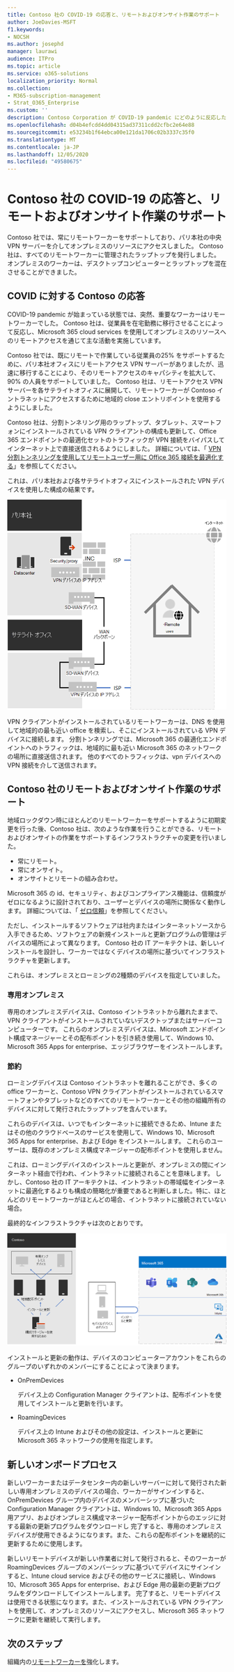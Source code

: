 ```yaml
---
title: Contoso 社の COVID-19 の応答と、リモートおよびオンサイト作業のサポート
author: JoeDavies-MSFT
f1.keywords:
- NOCSH
ms.author: josephd
manager: laurawi
audience: ITPro
ms.topic: article
ms.service: o365-solutions
localization_priority: Normal
ms.collection:
- M365-subscription-management
- Strat_O365_Enterprise
ms.custom: ''
description: Contoso Corporation が COVID-19 pandemic にどのように反応したかを理解し、リモートおよびオンサイト作業のためのインフラストラクチャをインストールおよび更新するインフラストラクチャを設計しました。
ms.openlocfilehash: d04b4efcdd4dd04315ad37311cdd2cfbc2e64e88
ms.sourcegitcommit: e53234b1f64ebca00e121da1706c02b3337c35f0
ms.translationtype: MT
ms.contentlocale: ja-JP
ms.lasthandoff: 12/05/2020
ms.locfileid: "49580675"
---
```

# <a name="contosos-covid-19-response-and-support-for-remote-and-onsite-work"></a>Contoso 社の COVID-19 の応答と、リモートおよびオンサイト作業のサポート

Contoso 社では、常にリモートワーカーをサポートしており、パリ本社の中央 VPN サーバーを介してオンプレミスのリソースにアクセスしました。 Contoso 社は、すべてのリモートワーカーに管理されたラップトップを発行しました。 オンプレミスのワーカーは、デスクトップコンピューターとラップトップを混在させることができました。

## <a name="contosos-response-to-covid-19"></a>COVID に対する Contoso の応答

COVID-19 pandemic が始まっている状態では、突然、重要なワーカーはリモートワーカーでした。 Contoso 社は、従業員を在宅勤務に移行させることによって反応し、Microsoft 365 cloud services を使用してオンプレミスのリソースへのリモートアクセスを通じて主な活動を実施しています。

Contoso 社では、既にリモートで作業している従業員の25% をサポートするために、パリ本社オフィスにリモートアクセス VPN サーバーがありましたが、迅速に移行することにより、そのリモートアクセスのキャパシティを拡大して、90% の人員をサポートしていました。 Contoso 社は、リモートアクセス VPN サーバーを各サテライトオフィスに展開して、リモートワーカーが Contoso イントラネットにアクセスするために地域的 close エントリポイントを使用するようにしました。

Contoso 社は、分割トンネリング用のラップトップ、タブレット、スマートフォンにインストールされている VPN クライアントの構成も更新して、Office 365 エンドポイントの最適化セットのトラフィックが VPN 接続をバイパスしてインターネット上で直接送信されるようにしました。 詳細については、「 [VPN 分割トンネリングを使用してリモートユーザー用に Office 365 接続を最適化する](../enterprise/microsoft-365-vpn-split-tunnel.md)」を参照してください。

これは、パリ本社および各サテライトオフィスにインストールされた VPN デバイスを使用した構成の結果です。 

![Contoso 社の VPN インフラストラクチャ](../media/contoso-remote-onsite-work/contoso-vpn-infrastructure.png)

VPN クライアントがインストールされているリモートワーカーは、DNS を使用して地域的の最も近い office を検索し、そこにインストールされている VPN デバイスに接続します。 分割トンネリングでは、Microsoft 365 の最適化エンドポイントへのトラフィックは、地域的に最も近い Microsoft 365 のネットワークの場所に直接送信されます。 他のすべてのトラフィックは、vpn デバイスへの VPN 接続を介して送信されます。

## <a name="contosos-support-for-remote-and-onsite-work"></a>Contoso 社のリモートおよびオンサイト作業のサポート

地域ロックダウン時にほとんどのリモートワーカーをサポートするように初期変更を行った後、Contoso 社は、次のような作業を行うことができる、リモートおよびオンサイトの作業をサポートするインフラストラクチャの変更を行いました。

- 常にリモート。
- 常にオンサイト。
- オンサイトとリモートの組み合わせ。

Microsoft 365 の id、セキュリティ、およびコンプライアンス機能は、信頼度がゼロになるように設計されており、ユーザーとデバイスの場所に関係なく動作します。 詳細については、「 [ゼロ信頼](https://www.microsoft.com/security/business/zero-trust)」を参照してください。

ただし、インストールするソフトウェアは社内またはインターネットソースから入手できるため、ソフトウェアの新規インストールと更新プログラムの管理はデバイスの場所によって異なります。 Contoso 社の IT アーキテクトは、新しいインストールを設計し、ワーカーではなくデバイスの場所に基づいてインフラストラクチャを更新します。

これらは、オンプレミスとローミングの2種類のデバイスを指定していました。

### <a name="dedicated-on-premises"></a>専用オンプレミス

専用のオンプレミスデバイスは、Contoso イントラネットから離れたままで、VPN クライアントがインストールされていないデスクトップまたはサーバーコンピューターです。 これらのオンプレミスデバイスは、Microsoft エンドポイント構成マネージャーとその配布ポイントを引き続き使用して、Windows 10、Microsoft 365 Apps for enterprise、エッジブラウザーをインストールします。

### <a name="roaming"></a>節約

ローミングデバイスは Contoso イントラネットを離れることができ、多くの office ワーカーと、Contoso VPN クライアントがインストールされているスマートフォンやタブレットなどのすべてのリモートワーカーとその他の組織所有のデバイスに対して発行されたラップトップを含んでいます。 

これらのデバイスは、いつでもインターネットに接続できるため、Intune またはその他のクラウドベースのサービスを使用して、Windows 10、Microsoft 365 Apps for enterprise、および Edge をインストールします。 これらのユーザーは、既存のオンプレミス構成マネージャーの配布ポイントを使用しません。

これは、ローミングデバイスのインストールと更新が、オンプレミスの間にインターネット経由で行われ、イントラネットに接続されることを意味します。 しかし、Contoso 社の IT アーキテクトは、イントラネットの帯域幅をインターネットに最適化するよりも構成の簡略化が重要であると判断しました。特に、ほとんどのリモートワーカーがほとんどの場合、イントラネットに接続されていない場合。

最終的なインフラストラクチャは次のとおりです。

![Contoso 社のインストールおよび更新インフラストラクチャ](../media/contoso-remote-onsite-work/contoso-updates-infrastructure.png)

インストールと更新の動作は、デバイスのコンピューターアカウントをこれらのグループのいずれかのメンバーにすることによって決まります。

- OnPremDevices

  デバイス上の Configuration Manager クライアントは、配布ポイントを使用してインストールと更新を行います。

- RoamingDevices

  デバイス上の Intune およびその他の設定は、インストールと更新に Microsoft 365 ネットワークの使用を指定します。

## <a name="new-onboarding-process"></a>新しいオンボードプロセス

新しいワーカーまたはデータセンター内の新しいサーバーに対して発行された新しい専用オンプレミスのデバイスの場合、ワーカーがサインインすると、OnPremDevices グループ内のデバイスのメンバーシップに基づいた Configuration Manager クライアントは、Windows 10、Microsoft 365 Apps 用アプリ、およびオンプレミス構成マネージャー配布ポイントからのエッジに対する最新の更新プログラムをダウンロードし 完了すると、専用のオンプレミスデバイスが使用できるようになります。また、これらの配布ポイントを継続的に更新するために使用します。

新しいリモートデバイスが新しい作業者に対して発行されると、そのワーカーが RoamingDevices グループのメンバーシップに基づいてデバイスにサインインすると、Intune cloud service およびその他のサービスに接続し、Windows 10、Microsoft 365 Apps for enterprise、および Edge 用の最新の更新プログラムをダウンロードしてインストールします。 完了すると、リモートデバイスは使用できる状態になります。また、インストールされている VPN クライアントを使用して、オンプレミスのリソースにアクセスし、Microsoft 365 ネットワークに更新を継続して実行します。

## <a name="next-step"></a>次のステップ

組織内の[リモートワーカーを](empower-people-to-work-remotely.md)強化します。

